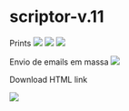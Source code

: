 # scriptor-v.11
Prints
<img src="https://i.imgur.com/G59pxcU.png" />
<img src="https://i.imgur.com/Et6PYob.png" />
<img src="https://i.imgur.com/KG0bIg4.png" />

Envio de emails em massa
<img src="https://i.imgur.com/AcYcW0v.png" />

Download HTML link

<img src="https://i.imgur.com/g0ZTQFa.png"/>
